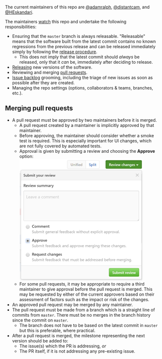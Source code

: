 The current maintainers of this repo are [@adamralph](https://github.com/adamralph), [@distantcam](https://github.com/distantcam), and [@HEskandari](https://github.com/HEskandari).

The maintainers [watch](https://github.com/Particular/ServiceInsight/watchers) this repo and undertake the following responsibilities:

- Ensuring that the `master` branch is always releasable. "Releasable" means that the software built from the latest commit contains no known regressions from the previous release and can be released immediately simply by following the [release procedure](https://github.com/Particular/ServiceInsight/blob/master/docs/releasing.md).
  - This does not imply that the latest commit should *always* be released, only that it *can* be, immediately after deciding to release.
- [Releasing](https://github.com/Particular/ServiceInsight/blob/master/docs/releasing.md) new versions of the software.
- Reviewing and merging [pull requests](https://github.com/Particular/ServiceInsight/pulls).
- [Issue backlog](https://github.com/Particular/ServiceInsight/issues) grooming, including the triage of new issues as soon as possible after they are created.
- Managing the repo settings (options, collaborators & teams, branches, etc.).

## Merging pull requests

- A pull request must be approved by two maintainers before it is merged.
  - A pull request created by a maintainer is implicitly approved by that maintainer.
  - Before approving, the maintainer should consider whether a smoke test is required. This is especially important for UI changes, which are not fully covered by automated tests.
  - Approval is given by submitting a review and choosing the **Approve** option: <img src="img/pr-approval.png" height="400" />
  - For some pull requests, it may be appropriate to require a third maintainer to give approval before the pull request is merged. This may be requested by either of the current approvers based on their assessment of factors such as the impact or risk of the changes.
- An approved pull request may be merged by any maintainer.
- The pull request must be made from a branch which is a straight line of commits from `master`. There must be no merges in the branch history since the commit on `master`.
  - The branch does not have to be based on the latest commit in `master` but this is preferable, where practical.
- After a pull request is merged, the milestone representing the next version should be added to:
  - The issue(s) which the PR is addressing, *or*
  - The PR itself, if it is not addressing any pre-existing issue.
